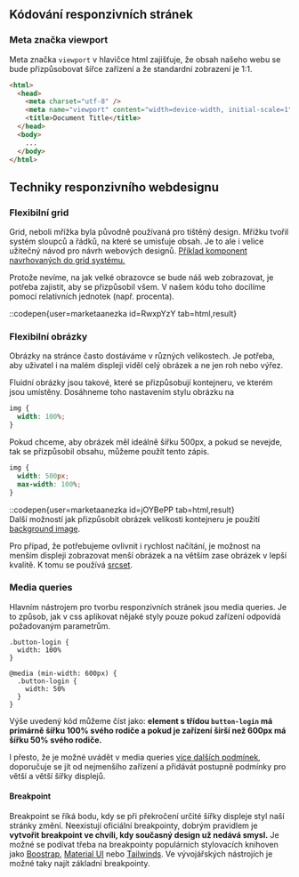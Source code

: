 ## Kódování responzivních stránek

### Meta značka viewport

Meta značka `viewport` v hlavičce html zajišťuje, že obsah našeho webu se bude přizpůsobovat šířce zařízení a že standardní zobrazení je 1:1.

```html
<html>
  <head>
    <meta charset="utf-8" />
    <meta name="viewport" content="width=device-width, initial-scale=1" />
    <title>Document Title</title>
  </head>
  <body>
    ...
  </body>
</html>
```

## Techniky responzivního webdesignu

### Flexibilní grid

Grid, neboli mřížka byla původně používaná pro tištěný design. Mřížku tvořil systém sloupců a řádků, na které se umisťuje obsah. Je to ale i velice užitečný návod pro návrh webových designů. [Příklad komponent navrhovaných do grid systému.](https://dribbble.com/shots/15341964-Grid-System-UI-Components)

Protože nevíme, na jak velké obrazovce se bude náš web zobrazovat, je potřeba zajistit, aby se přizpůsobil všem. V našem kódu toho docílíme pomocí relativních jednotek (např. procenta).

::codepen{user=marketaanezka id=RwxpYzY tab=html,result}

### Flexibilní obrázky

Obrázky na stránce často dostáváme v různých velikostech. Je potřeba, aby uživatel i na malém displeji viděl celý obrázek a ne jen roh nebo výřez.

Fluidní obrázky jsou takové, které se přizpůsobují kontejneru, ve kterém jsou umístěny. Dosáhneme toho nastavením stylu obrázku na

```css
img {
  width: 100%;
}
```

Pokud chceme, aby obrázek měl ideálně šířku 500px, a pokud se nevejde, tak se přizpůsobil obsahu, můžeme použít tento zápis.

```css
img {
  width: 500px;
  max-width: 100%;
}
```

::codepen{user=marketaanezka id=jOYBePP tab=html,result}
<br/>
Další možností jak přizpůsobit obrázek velikosti kontejneru je použití [background image](https://www.freecodecamp.org/news/css-background-image-with-html-example-code/).

Pro případ, že potřebujeme ovlivnit i rychlost načítání, je možnost na menším displeji zobrazovat menší obrázek a na větším zase obrázek v lepší kvalitě. K tomu se používá [srcset](https://css-tricks.com/a-guide-to-the-responsive-images-syntax-in-html/).

### Media queries

Hlavním nástrojem pro tvorbu responzivních stránek jsou media queries. Je to způsob, jak v css aplikovat nějaké styly pouze pokud zařízení odpovídá požadovaným parametrům.

```
.button-login {
  width: 100%
}

@media (min-width: 600px) {
  .button-login {
    width: 50%
  }
}
```

Výše uvedený kód můžeme číst jako:
**element s třídou `button-login` má primárně šířku 100% svého rodiče a pokud je zařízení širší než 600px má šířku 50% svého rodiče.**

I přesto, že je možné uvádět v media queries [více dalších podmínek](https://developer.mozilla.org/en-US/docs/Web/CSS/Media_Queries/Using_media_queries), doporučuje se jít od nejmenšího zařízení a přidávát postupně podmínky pro větší a větší šířky displejů.

#### Breakpoint

Breakpoint se říká bodu, kdy se při překročení určité šířky displeje styl naší stránky změní. Neexistují oficiální breakpointy, dobrým pravidlem je **vytvořit breakpoint ve chvíli, kdy současný design už nedává smysl.** Je možné se podívat třeba na breakpointy populárních stylovacích knihoven jako [Boostrap](https://getbootstrap.com/docs/5.0/layout/breakpoints/), [Material UI](https://mui.com/customization/breakpoints/) nebo [Tailwinds](https://tailwindcss.com/docs/screens). Ve vývojářských nástrojích je možné taky najít základní breakpointy.
